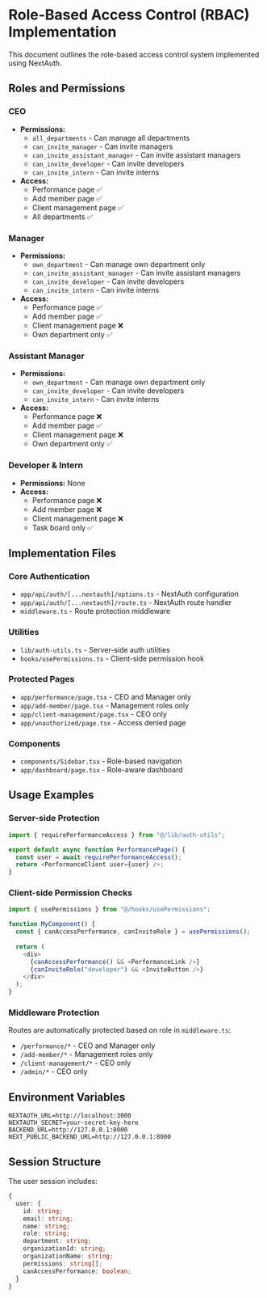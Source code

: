 # Role-Based Access Control (RBAC) Implementation

This document outlines the role-based access control system implemented using NextAuth.

## Roles and Permissions

### CEO
- **Permissions:**
  - `all_departments` - Can manage all departments
  - `can_invite_manager` - Can invite managers
  - `can_invite_assistant_manager` - Can invite assistant managers
  - `can_invite_developer` - Can invite developers
  - `can_invite_intern` - Can invite interns
- **Access:**
  - Performance page ✅
  - Add member page ✅
  - Client management page ✅
  - All departments ✅

### Manager
- **Permissions:**
  - `own_department` - Can manage own department only
  - `can_invite_assistant_manager` - Can invite assistant managers
  - `can_invite_developer` - Can invite developers
  - `can_invite_intern` - Can invite interns
- **Access:**
  - Performance page ✅
  - Add member page ✅
  - Client management page ❌
  - Own department only ✅

### Assistant Manager
- **Permissions:**
  - `own_department` - Can manage own department only
  - `can_invite_developer` - Can invite developers
  - `can_invite_intern` - Can invite interns
- **Access:**
  - Performance page ❌
  - Add member page ✅
  - Client management page ❌
  - Own department only ✅

### Developer & Intern
- **Permissions:** None
- **Access:**
  - Performance page ❌
  - Add member page ❌
  - Client management page ❌
  - Task board only ✅

## Implementation Files

### Core Authentication
- `app/api/auth/[...nextauth]/options.ts` - NextAuth configuration
- `app/api/auth/[...nextauth]/route.ts` - NextAuth route handler
- `middleware.ts` - Route protection middleware

### Utilities
- `lib/auth-utils.ts` - Server-side auth utilities
- `hooks/usePermissions.ts` - Client-side permission hook

### Protected Pages
- `app/performance/page.tsx` - CEO and Manager only
- `app/add-member/page.tsx` - Management roles only
- `app/client-management/page.tsx` - CEO only
- `app/unauthorized/page.tsx` - Access denied page

### Components
- `components/Sidebar.tsx` - Role-based navigation
- `app/dashboard/page.tsx` - Role-aware dashboard

## Usage Examples

### Server-side Protection
```typescript
import { requirePerformanceAccess } from "@/lib/auth-utils";

export default async function PerformancePage() {
  const user = await requirePerformanceAccess();
  return <PerformanceClient user={user} />;
}
```

### Client-side Permission Checks
```typescript
import { usePermissions } from "@/hooks/usePermissions";

function MyComponent() {
  const { canAccessPerformance, canInviteRole } = usePermissions();
  
  return (
    <div>
      {canAccessPerformance() && <PerformanceLink />}
      {canInviteRole("developer") && <InviteButton />}
    </div>
  );
}
```

### Middleware Protection
Routes are automatically protected based on role in `middleware.ts`:
- `/performance/*` - CEO and Manager only
- `/add-member/*` - Management roles only
- `/client-management/*` - CEO only
- `/admin/*` - CEO only

## Environment Variables

```env
NEXTAUTH_URL=http://localhost:3000
NEXTAUTH_SECRET=your-secret-key-here
BACKEND_URL=http://127.0.0.1:8000
NEXT_PUBLIC_BACKEND_URL=http://127.0.0.1:8000
```

## Session Structure

The user session includes:
```typescript
{
  user: {
    id: string;
    email: string;
    name: string;
    role: string;
    department: string;
    organizationId: string;
    organizationName: string;
    permissions: string[];
    canAccessPerformance: boolean;
  }
}
```